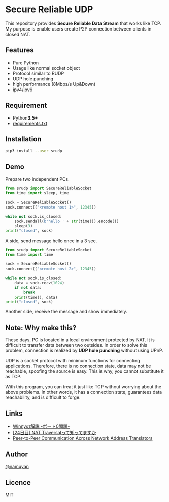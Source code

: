 Secure Reliable UDP
====
This repository provides **Secure Reliable Data Stream** that works like TCP.  
My purpose is enable users create P2P connection between clients in closed NAT.

Features
----
* Pure Python
* Usage like normal socket object
* Protocol similar to RUDP
* UDP hole punching
* high performance (8Mbps/s Up&Down)
* ipv4/ipv6

Requirement
----
* Python**3.5+**
* [requirements.txt](requirements.txt)

Installation
----
```bash
pip3 install --user srudp
```

Demo
----
Prepare two independent PCs.
```python
from srudp import SecureReliableSocket
from time import sleep, time
 
sock = SecureReliableSocket()
sock.connect(("<remote host 1>", 12345))
 
while not sock.is_closed:
    sock.sendall(b'hello ' + str(time()).encode())
    sleep(3)
print("closed", sock)
```
A side, send message hello once in a 3 sec.

```python
from srudp import SecureReliableSocket
from time import time
 
sock = SecureReliableSocket()
sock.connect(("<remote host 2>", 12345))
 
while not sock.is_closed:
    data = sock.recv(1024)
    if not data:
        break
    print(time(), data)
print("closed", sock)
```
Another side, receive the message and show immediately.

Note: Why make this?
----
These days, PC is located in a local environment protected by NAT.
It is difficult to transfer data between two outsides.
In order to solve this problem, connection is realized by **UDP hole punching**
without using UPnP.

UDP is a socket protocol with minimum functions for connecting applications.
Therefore, there is no connection state, data may not be reachable,
spoofing the source is easy. This is why, you cannot substitute it as TCP.

With this program, you can treat it just like TCP without worrying about the above problems.
In other words, it has a connection state, guarantees data reachability, and is difficult to forge.

Links
----
* [Winnyの解説 -ポート0問題-](http://winny.4th.jp/lesson1/port.html)
* [[24日目] NAT Traversalって知ってますか](https://tech-blog.cerevo.com/adventcalendar2016/advent24/)
* [Peer-to-Peer Communication Across Network Address Translators](https://bford.info/pub/net/p2pnat/)

Author
----
[@namuyan](https://twitter.com/namuyan_mine)

Licence
----
MIT
